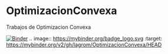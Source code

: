 # OptimizacionConvexa
Trabajos de Optimizacion Convexa

[![Binder](https://mybinder.org/badge_logo.svg)](https://mybinder.org/v2/gh/lagrom/OptimizacionConvexa/HEAD)
.. image:: https://mybinder.org/badge_logo.svg
 :target: https://mybinder.org/v2/gh/lagrom/OptimizacionConvexa/HEAD
 
